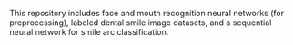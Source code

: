 This repository includes face and mouth recognition neural networks (for preprocessing), labeled dental smile image datasets, and a sequential neural network for smile arc classification.
